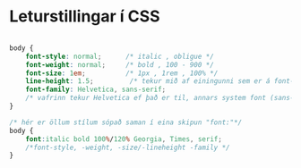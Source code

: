 # Leturstillingar í CSS

```CSS

body {
    font-style: normal;      /* italic , obligue */
    font-weight: normal;     /* bold , 100 - 900 */
    font-size: 1em;          /* 1px , 1rem , 100% */
    line-height: 1.5;         /* tekur mið af einingunni sem er á font-size, staðlað 1.3 */
    font-family: Helvetica, sans-serif; 
    /* vafrinn tekur Helvetica ef það er til, annars system font (sans-serif) */ 
}

/* hér er öllum stílum sópað saman í eina skipun "font:"*/
body {
    font:italic bold 100%/120% Georgia, Times, serif;
    /*font-style, -weight, -size/-lineheight -family */
}


```
<!--
## Textar til að vinna með

Hér eru 2 greinar af [Vísindavef Háskóla Íslands](https://www.visindavefur.is/) sem nemendur geta valið um að nota. Nemendur geta fundið einhvern annan texta til að vinna með en hann verður að vera **samþykktur af kennara**.

#### Það má breyta fyrirsögn í grein

<hr>

# Skordýralíf

## Hvaða áhrif hefði það fyrir lífið á jörðinni ef öllum skordýrum væri eytt?

Núna er um ein milljón tegunda skordýra þekkt í heiminum[1] og gert er ráð fyrir að tegundirnar geti verið um fimm milljónir. Um 80% tegunda skordýra eru óþekkt, aðallega í frumskógum hitabeltisins. Bandaríski skordýrafræðingurinn Edward O. Wilson áætlaði að um tíu milljarðar milljarða (e. ten quintillion) skordýra væri á lífi á hverjum tíma.[2] Skordýr eru því núna um ⅔ þekktra lífverutegunda og um 80% af öllum dýrategundum á jörðinni. Þegar búið verður að lýsa öllum tegundum dýra verða skordýr um 95% allra þekktra dýrategunda. Það er því ljóst að ef skordýr hverfa verða áhrifin gífurleg. Engar dýrategundir eru til í þeim fjölda sem skordýr eru á hverjum tíma.

Af þessu sést að skordýr eru ríkjandi flokkur dýra á jörðinni. Auðvitað eru til skordýr sem margir yrðu ánægðir með að hyrfu af sjónarsviðinu. Moskítóflugur valda dauða fleiri manna á hverju ári en krabbamein, skordýr éta uppskeru bænda, eyðileggja limgerði og tún, og sum dýr á Íslandi, eins og bitmý og lúsmý valda óþægindum. Allt er þetta hins vegar smámunir miðað við það sem gerðist ef öll skordýr hyrfu af sjónarsviðinu.

"Um ein milljón tegunda skordýra eru þekkt í heiminum og gert er ráð fyrir að tegundirnar geti verið um fimm milljónir."

Afkoma manna er háð skordýrum og sennilega gæti maðurinn sem tegund ekki lifað án þeirra. Ef einhverjir menn mundu lifa af skordýraleysi yrði mannkynið mjög fámennt.
Skordýr eru borðuð af mönnum í mörgum löndum Asíu og Afríku og eru hluti af prótínþörf þeirra. Afurðir skordýra, eins og hunang, eru borðuð og býflugnavax og silki eru mikilvægar afurðir sem maðurinn nýtir.
Um það bil 80% allra háplantna eru blómplöntur. Þessar plöntur eru háðar skordýrum til að fjölga sér. Skordýrin bera frjókorn á frævur kvenplantna og frjógva plönturnar. Aðeins í undantekningartilfellum sjá vindur, fuglar og leðurblökur um það. Án skordýra munu blómplöntur hverfa af jörðunni.
Um það bil 50% og allt að 90% af fæðu manna kemur frá blómplöntum. Hlutfallið er mismundandi milli landa. Þarna eru tegundir plantna eins og hrísgrjón, hveiti, ávextir og grænmeti. Einnig eru vatnafiskar háðir skordýrum um fæðu, en vatnafiskar eru mikilvæg fæða manna í mörgum löndum. Á Íslandi yrði lítið um silung eða lax í íslenskum ám ef skordýr hyrfu, því þau eru yfir 90% af fæðu fiskanna.
Það má því segja að fæða okkar manna er háð skordýrum, og það á við um margar tegundir dýra sem eru háðar plöntum sem skordýr fræva. Maðurinn lifir einnig á þessum dýrum.

"Skordýr eru einnig hræætur og éta upp plöntuleifar og dýrahræ. Þarabunkar eru að stórum hluta étnir af þangflugu" 

Skordýr eru einnig hræætur og éta upp plöntuleifar og dýrahræ. Þarabunkar eru að stórum hluta étnir af þangflugu og fuglar og spendýr sem drepast eru étin af skordýrum, þó að hluti dauðra lífvera hverfi af völdum sveppa og baktería. Skítur og þvag þeirra dýra sem lifa mundi hlaðast upp í því magni að köfnunarefni mundi eitra jarðveg og þær plöntur sem lifðu á jörðinni ættu erfitt uppdráttar. Það yrði því varla lífvænlegt fyrir menn, ef einhverjir verða eftir, þegar skordýr eru horfin.
Afleiðingar þess að skordýr hyrfu eru margvísleg. Ekki aðeins hverfur fæða manna, heldur hverfa blómplöntur af jörðinni með gífurlegum áhrifum á frumframleiðslu á jörðinni, sem hefur áhrif á koltvísýrings- og súrefnismagn í andrúmslofti. Það líf sem við þekkjum á jörðinni í dag hyrfi og annað, okkur óþekkt, mundi taka við og maðurinn væri þar fjarri.

Tilvísanir:
^ Stork, Nigel E. 2018. How Many Species of Insects and Other Terrestrial Arthropods Are There on Earth? Annual Review of Entomology. 63 (1): 31–45. doi:10.1146/annurev-ento-020117-043348.
^ Bandaríska skordýrafélagið 2022. https://web.archive.org/web/20150207042705/https://www.entsoc.org/resources/faq/#triv1. (Sótt 1.2.2022).

<hr>

# HUNGA TONGA

## Hvers konar fjall er Hunga Tonga og hvar er það?

Þann 15. janúar 2022 varð mikið sprengigos í eldfjallinu Hunga Tonga-Hunga Ha‘apai í Suður-Kyrrahafi, um 65 km norður af Nuku‘alofa, höfuðborg eyríkisins Tonga. Hægt er að lesa meira um gosið sjálft í svari við spurningunni Hversu stórt var eldgosið í Hunga Tonga í janúar 2022?
Hunga Tonga-Hunga Ha‘apai er stórt neðansjávareldfjall sem rís um 1,8 km frá sjávarbotni. Það er 20-35 km í þvermál, álíka stórt og Öræfajökull. Í kolli þess er askja, sem fyrir gosið 15. janúar var um 150 m djúp og 4 km í þvermál þar sem hún var breiðust. Eldfjallið er kennt við tvær litlar og óbyggðar eyjur, Hunga Ha’apai og Hunga Tonga, en heiti fjallsins er stundum stytt og þá aðeins nefnt Hunga Tonga. Eyjurnar tvær eru hlutar af brún öskjunnar og ná rétt rúmlega 100 m yfir sjávarmál. Að öðru leyti er eldfjallið að mestu neðansjávar.

Hunga Tonga-Hunga Ha‘apai er stórt neðansjávareldfjall sem rís um 1,8 km frá sjávarbotni. Það er 20-35 km í þvermál og í kolli þess er askja, um 150 m djúp og 5 km í þvermál.

Samkvæmt Smithsonian Global Volcanism Program hafa eldgos undanfarin 100 ár í Hunga Tonga-Hunga Ha‘apai verið tiltölulega lítil sprengigos, af svipaðri gerð og var á fyrstu mánuðum myndunar Surtseyjar 1963-1964 (surtseysk virkni). Seinasta gosið af þessu tagi varð um áramótin 2014-2015. Það gos flokkast sem lítið sprengigos (Volcano Explosivity Index: VEI=2). Í því gosi myndaðist lítil eyja á milli eyjanna tveggja sem náði síðan að tengja þær saman í eina þegar leið á gosið. Gosefnin sem komið hafa upp í Hunga Tonga eru andesít.
Gosvirkni hófst að nýju í desember 2021, en færðist mjög í aukana þegar heilmikið gos varð 13. janúar 2022. Tveimur dögum síðar, þann 15. janúar, varð síðan miklu stærra gos. Eftir sprengigosið 15. janúar 2022 er tengingin frá 2015 horfin ásamt hluta af eyjunum tveimur.
Langflest eldgos (og jarðskjálftar) í heiminum verða á eldhringnum (e. Ring of Fire) svokallaða sem er skeifulaga belti umhverfis Kyrrahafið. Ástæðan er sú að Kyrrahafið, að suðurhluta þess undanskildum, er markað niðurstreymisbeltum þar sem jarðskorpuflekar rekast saman og annar sekkur undir hinn. Um þetta má lesa meira í svari við spurningunni Hvers vegna finnast mörg eldfjöll í eldhringnum í kringum Kyrrahafið?
Þar sem tveir hafsbotnsflekar ganga saman verður mikil eldvirkni og eyjabogar myndast. Hunga Tonga-Hunga Ha‘apai er hluti af eyjaboga sem nefnist Tonga–Kermadec og myndast á niðurstreymisbelti þar sem Kyrrahafsflekinn gengur undir Ástralíuflekann. Beltið allt teygir sig frá Nýja-Sjálandi norðaustur til Fiji-eyja.
Gossaga Hunga Tonga er ekki að fullu þekkt en vísbendingar eru um stórgos fyrir um 900 árum í öskjunni sem sennilega framkallaði sig í henni.

Heimildir:
Global Volcanism Program, 2022. Report on Hunga Tonga-Hunga Ha'apai (Tonga). Í: Sennert, S K (ritstj.), Weekly Volcanic Activity Report, 12 January-18 January 2022. Smithsonian Institution and US Geological Survey.
Cronin, S. J. o.fl. (2017, 26. júní). New Volcanic Island Unveils Explosive Past. EOS.org.
Cronin, S. (2022, 15. janúar). Why the Tonga Eruption Was So Violent, and What to Expect Next. The Conversation.
NOAA. (2022, 14. janúar). Hunga Tonga-Hunga Ha'apai Erupts Again.
Brenna M. o.fl. (2022) Post-caldera volcanism reveals shallow priming of an intra-ocean arc andesitic caldera: Hunga volcano, Tonga, SW-Pacific. Í prentun í Lithos.
Mynd: Cronin, S. (2022, 15. janúar) - sjá ofar. Íslensku texti settur inn af ritstjórn Vísindavefsins. (Sótt 28.1.2022).

HÖFUNDAR
Magnús Tumi Guðmundsson
MAGNÚS TUMI GUÐMUNDSSON
prófessor í jarðeðlisfræði við HÍ
Emilía Dagný Sveinbjörnsdóttir
EMILÍA DAGNÝ SVEINBJÖRNSDÓTTIR
landfræðingur og starfsmaður Vísindavefsins
ÚTGÁFUDAGUR
1.2.2022

EFNISORÐ
HUNGA TONGA-HUNGA HA‘APAI ELDGOS ELDFJALL NEÐANSJÁVARELDFJALL SPRENGIGOS ASKJA

TILVÍSUN
Magnús Tumi Guðmundsson og Emilía Dagný Sveinbjörnsdóttir. „Hvers konar fjall er Hunga Tonga og hvar er það?“ Vísindavefurinn, 1. febrúar 2022. Sótt 4. febrúar 2022. http://visindavefur.is/svar.php?id=83118.

<hr>

Texti úr sýnidæmi 6

# Þá æfir stúlkan hörpuslátt eða box, kvölds og morgna yfir jólin í Cozqow

Fjöldi stafa í fyrirsögn: 58. [Pangram.me](https://pangram.me/)

Leturfræði
Leturfræði eða týpógrafía (úr grísku τύπος (typos) „form“ og γραφή (graphy) „skrift“) er prentlist þar sem lögð er áhersla á notkun leturs. Ýmislegar leturgerðir eru til, það er að segja söfn bókstafa sem hafa sömu hönnun.

Orðið fontur á við tilbrigði leturgerðar, eins og skáletrað eða feitletrað. Leturgerð má vera með ýmsum fontum.
Með komu tölvunnar hefur leturfræði mikið breyst, áður en hún var kynnt til sögunnar var leturfræði fag útlærðra starfsmanna. Samt sem áður er leturfræði stundum ennþá talin fagkunnátta. Saga leturfræða er nátengd sögu prentunar.

Leturgerð
Leturgerð eða stafagerð er í leturfræði safn bókstafa og tákna sem hafa sömu hönnun. Ýmislegar leturgerðaflokkanir eru til en helstu eru þverenda-letur og steinskrift.
Þverendar kallast litlu strikin á endum stafs.

Pangram
Pangram (úr grísku, pan: skima og gram: stafur) er orðaleikur þar sem þú þarft að finna upp setningar sem innihalda alla stafina í stafrófinu að minnsta kosti einu sinni. Áskorunin við að búa til pangram er að koma með setningar sem innihalda eins fáa stafi og mögulegt er. Þær geta verið ljóðrænar eða skrýtnar en verða að vera skiljanlegar. Mjög frægt pangram sem fyrst kom út árið 1885 er

„The quick brown fox jumps over the lazy dog“
og hefur verið notað síðan til að prófa ritvélar, símskeyti, leturgerðir, tölvuforrit o.fl.

Litafræði
Litir eru í raun hluti af rafsegulrófinu. Aðeins lítill hluti af því, litrófið er sýnilegt. Hver litur hefur sína bylgjulengd og mannlegt auga getur einungis greint bylgju-lengdir frá um það bil 400 til 700 nanómetrar. Bylgjulengdin er í sjálfu sér ekki litur. Liturinn verður til í heilanum og auganu.

Allt um litafræði

<hr>-->
